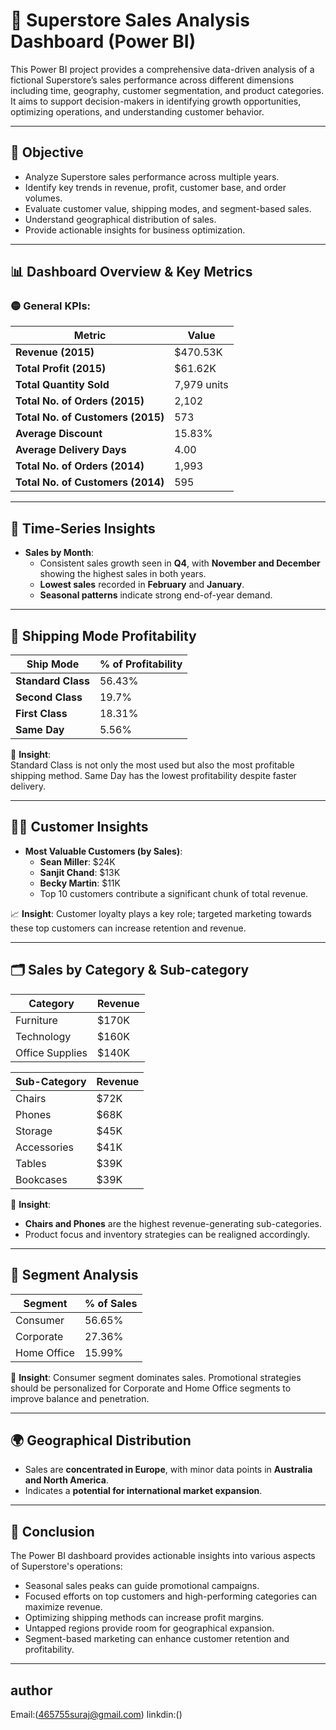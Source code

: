 # 🛒 Superstore Sales Analysis Dashboard (Power BI)

This Power BI project provides a comprehensive data-driven analysis of a fictional Superstore’s sales performance across different dimensions including time, geography, customer segmentation, and product categories. It aims to support decision-makers in identifying growth opportunities, optimizing operations, and understanding customer behavior.

---

## 📌 Objective

- Analyze Superstore sales performance across multiple years.
- Identify key trends in revenue, profit, customer base, and order volumes.
- Evaluate customer value, shipping modes, and segment-based sales.
- Understand geographical distribution of sales.
- Provide actionable insights for business optimization.

---

## 📊 Dashboard Overview & Key Metrics

### 🟡 General KPIs:

| Metric | Value |
|--------|-------|
| **Revenue (2015)** | $470.53K |
| **Total Profit (2015)** | $61.62K |
| **Total Quantity Sold** | 7,979 units |
| **Total No. of Orders (2015)** | 2,102 |
| **Total No. of Customers (2015)** | 573 |
| **Average Discount** | 15.83% |
| **Average Delivery Days** | 4.00 |
| **Total No. of Orders (2014)** | 1,993 |
| **Total No. of Customers (2014)** | 595 |

---

## 📅 Time-Series Insights

- **Sales by Month**:
  - Consistent sales growth seen in **Q4**, with **November and December** showing the highest sales in both years.
  - **Lowest sales** recorded in **February** and **January**.
  - **Seasonal patterns** indicate strong end-of-year demand.

---

## 🚚 Shipping Mode Profitability

| Ship Mode       | % of Profitability |
|----------------|--------------------|
| **Standard Class** | 56.43% |
| **Second Class**   | 19.7% |
| **First Class**    | 18.31% |
| **Same Day**       | 5.56% |

🔎 **Insight**:  
Standard Class is not only the most used but also the most profitable shipping method. Same Day has the lowest profitability despite faster delivery.

---

## 🧍‍♂️ Customer Insights

- **Most Valuable Customers (by Sales)**:
  - **Sean Miller**: $24K
  - **Sanjit Chand**: $13K
  - **Becky Martin**: $11K
  - Top 10 customers contribute a significant chunk of total revenue.
  
📈 **Insight**: Customer loyalty plays a key role; targeted marketing towards these top customers can increase retention and revenue.

---

## 🗂️ Sales by Category & Sub-category

| Category      | Revenue |
|---------------|---------|
| Furniture     | $170K   |
| Technology    | $160K   |
| Office Supplies | $140K |

| Sub-Category   | Revenue |
|----------------|---------|
| Chairs         | $72K    |
| Phones         | $68K    |
| Storage        | $45K    |
| Accessories    | $41K    |
| Tables         | $39K    |
| Bookcases      | $39K    |

📌 **Insight**:
- **Chairs and Phones** are the highest revenue-generating sub-categories.
- Product focus and inventory strategies can be realigned accordingly.

---

## 🧠 Segment Analysis

| Segment        | % of Sales |
|----------------|-------------|
| Consumer       | 56.65%      |
| Corporate      | 27.36%      |
| Home Office    | 15.99%      |

🔎 **Insight**:
Consumer segment dominates sales. Promotional strategies should be personalized for Corporate and Home Office segments to improve balance and penetration.

---

## 🌍 Geographical Distribution

- Sales are **concentrated in Europe**, with minor data points in **Australia and North America**.
- Indicates a **potential for international market expansion**.

---

## 📌 Conclusion

The Power BI dashboard provides actionable insights into various aspects of Superstore's operations:

- Seasonal sales peaks can guide promotional campaigns.
- Focused efforts on top customers and high-performing categories can maximize revenue.
- Optimizing shipping methods can increase profit margins.
- Untapped regions provide room for geographical expansion.
- Segment-based marketing can enhance customer retention and profitability.

---

## author
Email:(465755suraj@gmail.com)
linkdin:()

